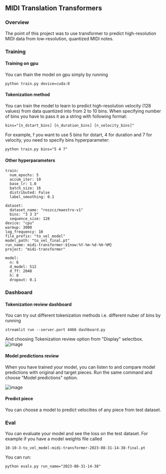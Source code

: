 ## MIDI Translation Transformers
### Overview
The point of this project was to use transformer to predict high-resolution MIDI data from low-resolution,
quantized MIDI notes.
### Training
#### Training on gpu
You can thain the model on gpu simply by running
```shell
python train.py device=cuda:0
```
#### Tokenization method
You can train the model to learn to predict high-resolution velocity (128 values) from data quantized into from 2 to 10 bins.
When specifying number of bins you have to pass it as a string with following format:
```
bins="[n_dstart_bins] [n_duration_bins] [n_velocity_bins]"
```
For example, f you want to use 5 bins for dstart, 4 for duration and 7 for velocity, you need to specify bins hyperparameter:
```shell
python train.py bins="5 4 7"
```
#### Other hyperparameters
```
train:
  num_epochs: 5
  accum_iter: 10
  base_lr: 1.0
  batch_size: 16
  distributed: False
  label_smoothing: 0.1

dataset:
  dataset_name: "roszcz/maestro-v1"
  bins: "3 3 3"
  sequence_size: 128
device: "cpu"
warmup: 3000
log_frequency: 10
file_prefix: "to_vel_model"
model_path: "to_vel_final.pt"
run_name: midi-transformer-${now:%Y-%m-%d-%H-%M}
project: "midi-transformer"

model:
  n: 6
  d_model: 512
  d_ff: 2048
  h: 8
  dropout: 0.1
```
### Dashboard
#### Tokenization review dashboard
You can try out different tokenization methods i.e. different nuber of bins by running
```shell
streamlit run --server.port 4466 dashboard.py
```
And choosing Tokenization review option from "Display" selectbox.
![image](https://github.com/Nospoko/midi-translation/assets/74838859/12c70bdb-fbfb-4fc7-8dcc-411c0c161055)

#### Model predictions review
When you have trained your model, you can listen to and compare model predictions with original and target pieces.
Run the same command and choose "Model predictions" option.

![image](https://github.com/Nospoko/midi-translation/assets/74838859/efe5746f-4d15-49e2-9bc3-d4dfdf5f558c)

#### Predict piece
You can choose a model to predict velocities of any piece from test dataset.

### Eval
You can evaluate your model and see the loss on the test dataset. For example if you have a model weights file called
```
10-10-3-to_vel_model-midi-transformer-2023-08-31-14-38-final.pt
```
You can run:
```shell
python evals.py run_name="2023-08-31-14-38"
```
